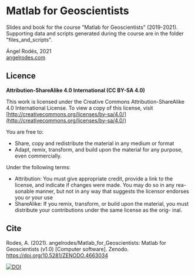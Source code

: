 # Matlab for Geoscientists
Slides and book for the course "Matlab for Geoscientists" (2019-2021). Supporting data and scripts generated during the course are in the folder "files_and_scripts".

Ángel Rodés, 2021\
[angelrodes.com](www.angelrodes.com)

## Licence

**Attribution-ShareAlike 4.0 International (CC BY-SA 4.0)**

This work is licensed under the Creative Commons Attribution-ShareAlike
4.0 International License. To view a copy of this license, visit
[http://creativecommons.org/licenses/by-sa/4.0/](http://creativecommons.org/licenses/by-sa/4.0/)

You are free to:

* Share, copy and redistribute the material in any medium or format
* Adapt, remix, transform, and build upon the material for any purpose,
even commercially.

Under the following terms:

* Attribution: You must give appropriate credit, provide a link to the
license, and indicate if changes were made. You may do so in any rea-
sonable manner, but not in any way that suggests the licensor endorses
you or your use
* ShareAlike: If you remix, transform, or build upon the material, you
must distribute your contributions under the same license as the orig-
inal.

## Cite

Rodes, A. (2021). angelrodes/Matlab_for_Geoscientists: Matlab for Geoscientists (v1.0) [Computer software]. Zenodo. https://doi.org/10.5281/ZENODO.4663034 

[![DOI](https://zenodo.org/badge/354895052.svg)](https://zenodo.org/badge/latestdoi/354895052)
